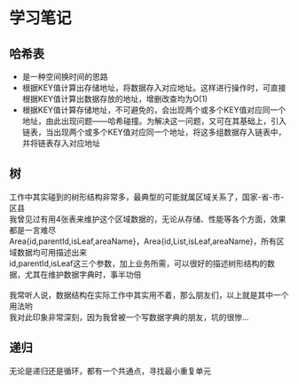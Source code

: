 # 学习笔记
## 哈希表
- 是一种空间换时间的思路
- 根据KEY值计算出存储地址，将数据存入对应地址。这样进行操作时，可直接根据KEY值计算出数据存放的地址，增删改查均为O(1)
- 根据KEY值计算存储地址，不可避免的，会出现两个或多个KEY值对应同一个地址，由此出现问题——哈希碰撞。为解决这一问题，又可在其基础上，引入链表，当出现两个或多个KEY值对应同一个地址，将这多组数据存入链表中，并将链表存入对应地址

## 树
工作中其实碰到的树形结构非常多，最典型的可能就属区域关系了，国家-省-市-区县<br>
我曾见过有用4张表来维护这个区域数据的，无论从存储、性能等各个方面，效果都是一言难尽<br>
Area{id,parentId,isLeaf,areaName}，Area{id,List<Area>,isLeaf,areaName}，所有区域数据均可用描述出来<br>
id,parentId,isLeaf这三个参数，加上业务所需，可以很好的描述树形结构的数据，尤其在维护数据字典时，事半功倍<br><br>
我常听人说，数据结构在实际工作中其实用不着，那么朋友们，以上就是其中一个用法哟<br>
我对此印象非常深刻，因为我曾被一个写数据字典的朋友，坑的很惨...<br>

## 递归
无论是递归还是循环，都有一个共通点，寻找最小重复单元<br>
